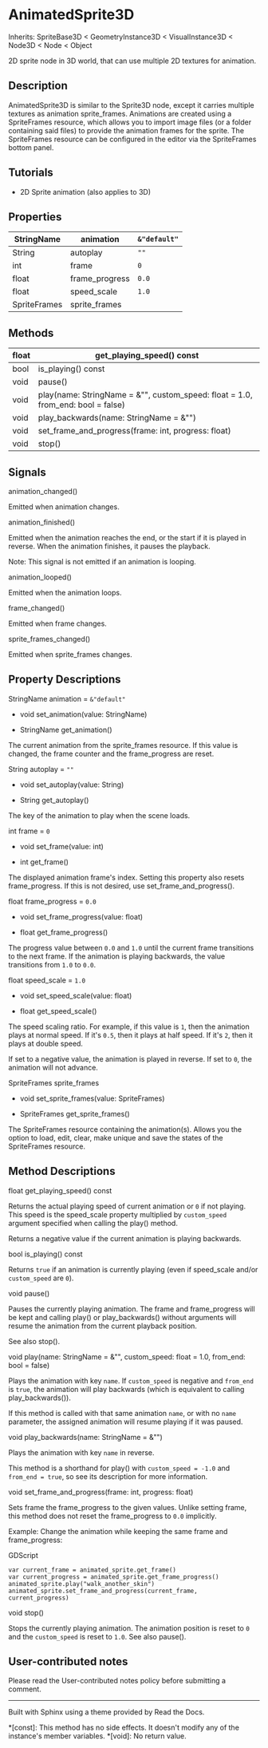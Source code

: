 # AnimatedSprite3D

Inherits: SpriteBase3D < GeometryInstance3D < VisualInstance3D < Node3D < Node
< Object

2D sprite node in 3D world, that can use multiple 2D textures for animation.

## Description

AnimatedSprite3D is similar to the Sprite3D node, except it carries multiple
textures as animation sprite_frames. Animations are created using a
SpriteFrames resource, which allows you to import image files (or a folder
containing said files) to provide the animation frames for the sprite. The
SpriteFrames resource can be configured in the editor via the SpriteFrames
bottom panel.

## Tutorials

  * 2D Sprite animation (also applies to 3D)

## Properties

StringName | animation | `&"default"`  
---|---|---  
String | autoplay | `""`  
int | frame | `0`  
float | frame_progress | `0.0`  
float | speed_scale | `1.0`  
SpriteFrames | sprite_frames  
  
## Methods

float | get_playing_speed() const  
---|---  
bool | is_playing() const  
void | pause()  
void | play(name: StringName = &"", custom_speed: float = 1.0, from_end: bool = false)  
void | play_backwards(name: StringName = &"")  
void | set_frame_and_progress(frame: int, progress: float)  
void | stop()  
  
## Signals

animation_changed()

Emitted when animation changes.

animation_finished()

Emitted when the animation reaches the end, or the start if it is played in
reverse. When the animation finishes, it pauses the playback.

Note: This signal is not emitted if an animation is looping.

animation_looped()

Emitted when the animation loops.

frame_changed()

Emitted when frame changes.

sprite_frames_changed()

Emitted when sprite_frames changes.

## Property Descriptions

StringName animation = `&"default"`

  * void set_animation(value: StringName)

  * StringName get_animation()

The current animation from the sprite_frames resource. If this value is
changed, the frame counter and the frame_progress are reset.

String autoplay = `""`

  * void set_autoplay(value: String)

  * String get_autoplay()

The key of the animation to play when the scene loads.

int frame = `0`

  * void set_frame(value: int)

  * int get_frame()

The displayed animation frame's index. Setting this property also resets
frame_progress. If this is not desired, use set_frame_and_progress().

float frame_progress = `0.0`

  * void set_frame_progress(value: float)

  * float get_frame_progress()

The progress value between `0.0` and `1.0` until the current frame transitions
to the next frame. If the animation is playing backwards, the value
transitions from `1.0` to `0.0`.

float speed_scale = `1.0`

  * void set_speed_scale(value: float)

  * float get_speed_scale()

The speed scaling ratio. For example, if this value is `1`, then the animation
plays at normal speed. If it's `0.5`, then it plays at half speed. If it's
`2`, then it plays at double speed.

If set to a negative value, the animation is played in reverse. If set to `0`,
the animation will not advance.

SpriteFrames sprite_frames

  * void set_sprite_frames(value: SpriteFrames)

  * SpriteFrames get_sprite_frames()

The SpriteFrames resource containing the animation(s). Allows you the option
to load, edit, clear, make unique and save the states of the SpriteFrames
resource.

## Method Descriptions

float get_playing_speed() const

Returns the actual playing speed of current animation or `0` if not playing.
This speed is the speed_scale property multiplied by `custom_speed` argument
specified when calling the play() method.

Returns a negative value if the current animation is playing backwards.

bool is_playing() const

Returns `true` if an animation is currently playing (even if speed_scale
and/or `custom_speed` are `0`).

void pause()

Pauses the currently playing animation. The frame and frame_progress will be
kept and calling play() or play_backwards() without arguments will resume the
animation from the current playback position.

See also stop().

void play(name: StringName = &"", custom_speed: float = 1.0, from_end: bool =
false)

Plays the animation with key `name`. If `custom_speed` is negative and
`from_end` is `true`, the animation will play backwards (which is equivalent
to calling play_backwards()).

If this method is called with that same animation `name`, or with no `name`
parameter, the assigned animation will resume playing if it was paused.

void play_backwards(name: StringName = &"")

Plays the animation with key `name` in reverse.

This method is a shorthand for play() with `custom_speed = -1.0` and `from_end
= true`, so see its description for more information.

void set_frame_and_progress(frame: int, progress: float)

Sets frame the frame_progress to the given values. Unlike setting frame, this
method does not reset the frame_progress to `0.0` implicitly.

Example: Change the animation while keeping the same frame and frame_progress:

GDScript

    
    
    var current_frame = animated_sprite.get_frame()
    var current_progress = animated_sprite.get_frame_progress()
    animated_sprite.play("walk_another_skin")
    animated_sprite.set_frame_and_progress(current_frame, current_progress)
    

void stop()

Stops the currently playing animation. The animation position is reset to `0`
and the `custom_speed` is reset to `1.0`. See also pause().

## User-contributed notes

Please read the User-contributed notes policy before submitting a comment.

* * *

Built with Sphinx using a theme provided by Read the Docs.

  *[const]: This method has no side effects. It doesn't modify any of the instance's member variables.
  *[void]: No return value.

